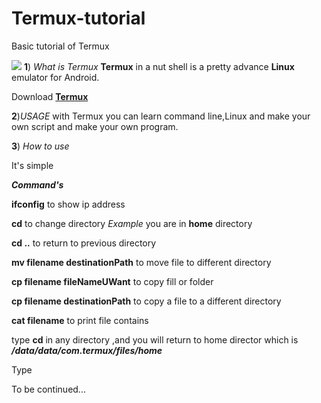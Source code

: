 # Termux-tutorial
Basic tutorial of Termux


![](https://i.ibb.co/99VXPwT/Termux.jpg)
**1**) *What is Termux*
**Termux** in a nut shell is a pretty advance **Linux** emulator
 for Android.

Download [**Termux**](https://play.google.com/store/apps/details?id=com.termux)

**2**)*USAGE*
with Termux you can learn command line,Linux and make your 
own script and make your own program.

**3**) *How to use*

It's simple

***Command's***

**ifconfig**  to show ip address

**cd**  to change directory
*Example* you are in **home** directory


**cd ..**  to return to previous directory

**mv filename destinationPath**  to move file to different directory


**cp filename fileNameUWant**  to copy fill or folder


**cp filename destinationPath**  to copy a file to a different directory


**cat filename**  to print file contains








type **cd** in any directory ,and you will return to home 
director which is ***/data/data/com.termux/files/home*** 

Type

To be continued...
